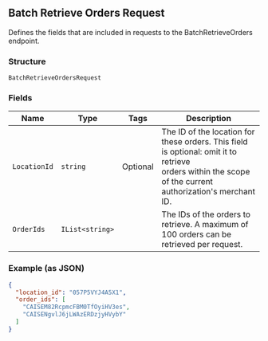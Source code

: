 ## Batch Retrieve Orders Request

Defines the fields that are included in requests to the
BatchRetrieveOrders endpoint.

### Structure

`BatchRetrieveOrdersRequest`

### Fields

| Name | Type | Tags | Description |
|  --- | --- | --- | --- |
| `LocationId` | `string` | Optional | The ID of the location for these orders. This field is optional: omit it to retrieve<br>orders within the scope of the current authorization's merchant ID. |
| `OrderIds` | `IList<string>` |  | The IDs of the orders to retrieve. A maximum of 100 orders can be retrieved per request. |

### Example (as JSON)

```json
{
  "location_id": "057P5VYJ4A5X1",
  "order_ids": [
    "CAISEM82RcpmcFBM0TfOyiHV3es",
    "CAISENgvlJ6jLWAzERDzjyHVybY"
  ]
}
```

